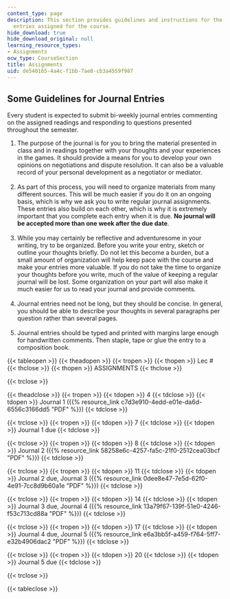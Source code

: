```yaml
---
content_type: page
description: This section provides guidelines and instructions for the bi-weekly journal
  entries assigned for the course.
hide_download: true
hide_download_original: null
learning_resource_types:
- Assignments
ocw_type: CourseSection
title: Assignments
uid: de540165-4a4c-f1bb-7ae8-cb3a4559f987
---
```


Some Guidelines for Journal Entries
-----------------------------------

Every student is expected to submit bi-weekly journal entries commenting on the assigned readings and responding to questions presented throughout the semester.

1.  The purpose of the journal is for you to bring the material presented in class and in readings together with your thoughts and your experiences in the games. It should provide a means for you to develop your own opinions on negotiations and dispute resolution. It can also be a valuable record of your personal development as a negotiator or mediator.  
     
2.  As part of this process, you will need to organize materials from many different sources. This will be much easier if you do it on an ongoing basis, which is why we ask you to write regular journal assignments. These entries also build on each other, which is why it is extremely important that you complete each entry when it is due. **No journal will be accepted more than one week after the due date**.  
     
3.  While you may certainly be reflective and adventuresome in your writing, try to be organized. Before you write your entry, sketch or outline your thoughts briefly. Do not let this become a burden, but a small amount of organization will help keep pace with the course and make your entries more valuable. If you do not take the time to organize your thoughts before you write, much of the value of keeping a regular journal will be lost. Some organization on your part will also make it much easier for us to read your journal and provide comments.  
     
4.  Journal entries need not be long, but they should be concise. In general, you should be able to describe your thoughts in several paragraphs per question rather than several pages.  
     
5.  Journal entries should be typed and printed with margins large enough for handwritten comments. Then staple, tape or glue the entry to a composition book.

{{< tableopen >}}
{{< theadopen >}}
{{< tropen >}}
{{< thopen >}}
Lec #
{{< thclose >}}
{{< thopen >}}
ASSIGNMENTS
{{< thclose >}}

{{< trclose >}}

{{< theadclose >}}
{{< tropen >}}
{{< tdopen >}}
4
{{< tdclose >}}
{{< tdopen >}}
Journal 1 ({{% resource_link c7d3e910-4edd-e01e-da6d-6556c3166dd5 "PDF" %}})
{{< tdclose >}}

{{< trclose >}}
{{< tropen >}}
{{< tdopen >}}
7
{{< tdclose >}}
{{< tdopen >}}
Journal 1 due
{{< tdclose >}}

{{< trclose >}}
{{< tropen >}}
{{< tdopen >}}
8
{{< tdclose >}}
{{< tdopen >}}
Journal 2 ({{% resource_link 58258e6c-4257-fa5c-21f0-2512cea03bcf "PDF" %}})
{{< tdclose >}}

{{< trclose >}}
{{< tropen >}}
{{< tdopen >}}
11
{{< tdclose >}}
{{< tdopen >}}
Journal 2 due, Journal 3 ({{% resource_link 0dee8e47-7e5d-62f0-4e91-7cc8d9b60a1e "PDF" %}})
{{< tdclose >}}

{{< trclose >}}
{{< tropen >}}
{{< tdopen >}}
14
{{< tdclose >}}
{{< tdopen >}}
Journal 3 due, Journal 4 ({{% resource_link 13a79f67-139f-51e0-4246-f53c713cd88a "PDF" %}})
{{< tdclose >}}

{{< trclose >}}
{{< tropen >}}
{{< tdopen >}}
17
{{< tdclose >}}
{{< tdopen >}}
Journal 4 due, Journal 5 ({{% resource_link e6a3bb5f-a459-f764-5ff7-e32b4906dac2 "PDF" %}})
{{< tdclose >}}

{{< trclose >}}
{{< tropen >}}
{{< tdopen >}}
20
{{< tdclose >}}
{{< tdopen >}}
Journal 5 due
{{< tdclose >}}

{{< trclose >}}

{{< tableclose >}}